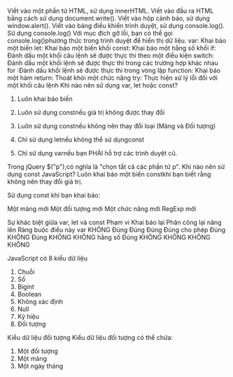 Viết vào một phần tử HTML, sử dụng innerHTML.
Viết vào đầu ra HTML bằng cách sử dụng document.write().
Viết vào hộp cảnh báo, sử dụng window.alert().
Viết vào bảng điều khiển trình duyệt, sử dụng console.log().
Sử dụng console.log()
Với mục đích gỡ lỗi, bạn có thể gọi console.log()phương thức trong trình duyệt để hiển thị dữ liệu.
var:	Khai báo một biến
let:	Khai báo một biến khối
const:	Khai báo một hằng số khối
if:	Đánh dấu một khối câu lệnh sẽ được thực thi theo một điều kiện
switch:	Đánh dấu một khối lệnh sẽ được thực thi trong các trường hợp khác nhau
for	:Đánh dấu khối lệnh sẽ được thực thi trong vòng lặp
function:	Khai báo một hàm
return:	Thoát khỏi một chức năng
try:	Thực hiện xử lý lỗi đối với một khối câu lệnh
Khi nào nên sử dụng var, let hoặc const?
1. Luôn khai báo biến

2. Luôn sử dụng constnếu giá trị không được thay đổi

3. Luôn sử dụng constnếu không nên thay đổi loại (Mảng và Đối tượng)

4. Chỉ sử dụng letnếu không thể sử dụngconst

5. Chỉ sử dụng varnếu bạn PHẢI hỗ trợ các trình duyệt cũ.

Trong jQuery $("p");có nghĩa là "chọn tất cả các phần tử p".
Khi nào nên sử dụng const JavaScript?
Luôn khai báo một biến constkhi bạn biết rằng không nên thay đổi giá trị.

Sử dụng const khi bạn khai báo:

Một mảng mới
Một đối tượng mới
Một chức năng mới
RegExp mới

Sự khác biệt giữa var, let và const
            Phạm vi	        Khai báo lại	Phân công lại	nâng lên	Ràng buộc điều này
var	        KHÔNG	        Đúng	        Đúng	        Đúng	    Đúng
cho phép	Đúng	        KHÔNG	        Đúng	        KHÔNG	    KHÔNG
hằng số 	Đúng	        KHÔNG	        KHÔNG	        KHÔNG	    KHÔNG


JavaScript có 8 kiểu dữ liệu
1. Chuỗi
2. Số
3. Bigint
4. Boolean
5. Không xác định
6. Null
7. Ký hiệu
8. Đối tượng

Kiểu dữ liệu đối tượng
Kiểu dữ liệu đối tượng có thể chứa:

1. Một đối tượng
2. Một mảng
3. Một ngày tháng




